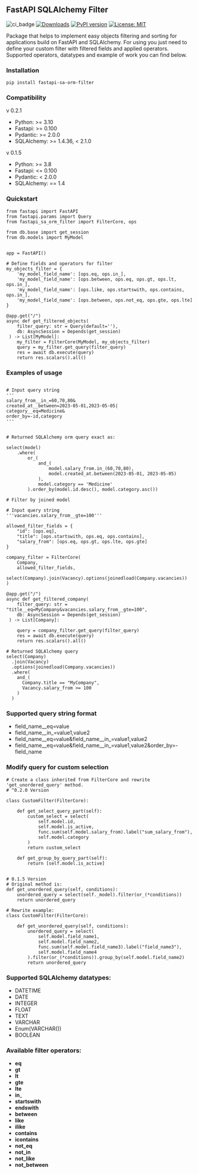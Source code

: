 ## FastAPI SQLAlchemy Filter 
![ci_badge](https://github.com/OleksandrZhydyk/FastAPI-SQLAlchemy-Filters/actions/workflows/ci_filter.yml/badge.svg)
[![Downloads](https://static.pepy.tech/badge/fastapi_sa_orm_filter)](https://pepy.tech/project/fastapi_sa_orm_filter)
[![PyPI version](https://img.shields.io/pypi/v/fastapi-sa-orm-filter.svg)](https://pypi.org/project/fastapi-sa-orm-filter/)
[![License: MIT](https://img.shields.io/badge/License-MIT-yellow.svg)](https://opensource.org/licenses/MIT)

Package that helps to implement easy objects filtering and sorting for applications
build on FastAPI and SQLAlchemy.
For using you just need to define your custom filter with filtered fields and applied operators.
Supported operators, datatypes and example of work you can find below.

### Installation
```shell
pip install fastapi-sa-orm-filter
```
### Compatibility
v 0.2.1
 - Python: >= 3.10
 - Fastapi: >= 0.100
 - Pydantic: >= 2.0.0
 - SQLAlchemy: >= 1.4.36, < 2.1.0

v 0.1.5
 - Python: >= 3.8
 - Fastapi: <= 0.100
 - Pydantic: < 2.0.0
 - SQLAlchemy: == 1.4

### Quickstart

```shell
from fastapi import FastAPI
from fastapi.params import Query
from fastapi_sa_orm_filter import FilterCore, ops

from db.base import get_session
from db.models import MyModel


app = FastAPI()

# Define fields and operators for filter
my_objects_filter = {
    'my_model_field_name': [ops.eq, ops.in_],
    'my_model_field_name': [ops.between, ops.eq, ops.gt, ops.lt, ops.in_],
    'my_model_field_name': [ops.like, ops.startswith, ops.contains, ops.in_],
    'my_model_field_name': [ops.between, ops.not_eq, ops.gte, ops.lte]
}

@app.get("/")
async def get_filtered_objects(
    filter_query: str = Query(default=''),
    db: AsyncSession = Depends(get_session)
 ) -> List[MyModel]:
    my_filter = FilterCore(MyModel, my_objects_filter)
    query = my_filter.get_query(filter_query)
    res = await db.execute(query)
    return res.scalars().all()
```

### Examples of usage

```shell

# Input query string
'''
salary_from__in_=60,70,80&
created_at__between=2023-05-01,2023-05-05|
category__eq=Medicine&
order_by=-id,category
'''

   
# Returned SQLAlchemy orm query exact as:
           
select(model)
    .where(
        or_(
            and_(
                model.salary_from.in_(60,70,80),
                model.created_at.between(2023-05-01, 2023-05-05)
            ),
            model.category == 'Medicine'
        ).order_by(model.id.desc(), model.category.asc())
```

```shell
# Filter by joined model

# Input query string
'''vacancies.salary_from__gte=100'''

allowed_filter_fields = {
    "id": [ops.eq],
    "title": [ops.startswith, ops.eq, ops.contains],
    "salary_from": [ops.eq, ops.gt, ops.lte, ops.gte]
}

company_filter = FilterCore(
    Company, 
    allowed_filter_fields, 
    select(Company).join(Vacancy).options(joinedload(Company.vacancies))
)

@app.get("/")
async def get_filtered_company(
    filter_query: str = "title__eq=MyCompany&vacancies.salary_from__gte=100",
    db: AsyncSession = Depends(get_session)
 ) -> List[Company]:
  
    query = company_filter.get_query(filter_query)
    res = await db.execute(query)
    return res.scalars().all()
    
# Returned SQLAlchemy query
select(Company)
  .join(Vacancy)
  .options(joinedload(Company.vacancies))
  .where(
    and_(
      Company.title == "MyCompany", 
      Vacancy.salary_from >= 100
    )
  )

```

### Supported query string format

* field_name__eq=value
* field_name__in_=value1,value2
* field_name__eq=value&field_name__in_=value1,value2
* field_name__eq=value&field_name__in_=value1,value2&order_by=-field_name

### Modify query for custom selection
```shell
# Create a class inherited from FilterCore and rewrite 'get_unordered_query' method.
# ^0.2.0 Version

class CustomFilter(FilterCore):

    def get_select_query_part(self):
        custom_select = select(
            self.model.id,
            self.model.is_active,
            func.sum(self.model.salary_from).label("sum_salary_from"),
            self.model.category
        )
        return custom_select

    def get_group_by_query_part(self):
        return [self.model.is_active]


# 0.1.5 Version
# Original method is:
def get_unordered_query(self, conditions):
    unordered_query = select(self._model).filter(or_(*conditions))
    return unordered_query
    
# Rewrite example:
class CustomFilter(FilterCore):

    def get_unordered_query(self, conditions):
        unordered_query = select(
            self.model.field_name1,
            self.model.field_name2,
            func.sum(self.model.field_name3).label("field_name3"),
            self.model.field_name4
        ).filter(or_(*conditions)).group_by(self.model.field_name2)
        return unordered_query

```

### Supported SQLAlchemy datatypes:
* DATETIME
* DATE
* INTEGER
* FLOAT
* TEXT
* VARCHAR
* Enum(VARCHAR())
* BOOLEAN

### Available filter operators:
* __eq__
* __gt__
* __lt__
* __gte__
* __lte__
* __in___
* __startswith__
* __endswith__
* __between__
* __like__
* __ilike__
* __contains__
* __icontains__
* __not_eq__
* __not_in__
* __not_like__
* __not_between__
